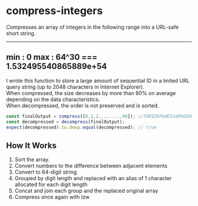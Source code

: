 # compress-integers

Compresses an array of integers in the following range into a URL-safe short string. 

---
min : 0
max : 64^30 === 1.532495540865889e+54
---
I wrote this function to store a large amount of sequential ID in a lmited URL query string (up to 2048 characters in Internet Explorer).  
When compressed, the size decreases by more than 80% on average depending on the data characteristics.  
When decompressed, the order is not preserved and is sorted.

```js
const finalOutput = compress([0,1,2,.......,99]); //TURIZkFkOEIzd0hGQVN6ZEFRPT0=
const decompressed = decompress(finalOutput);
expect(decompressed).to.deep.equal(decompressed); // true
```

## How It Works

1. Sort the array.
1. Convert numbers to the difference between adjacent elements
1. Convert to 64-digit string
1. Grouped by digit length and replaced with an alias of 1 character allocated for each digit length
1. Concat and join each group and the replaced original array
1. Compress once again with lzw

